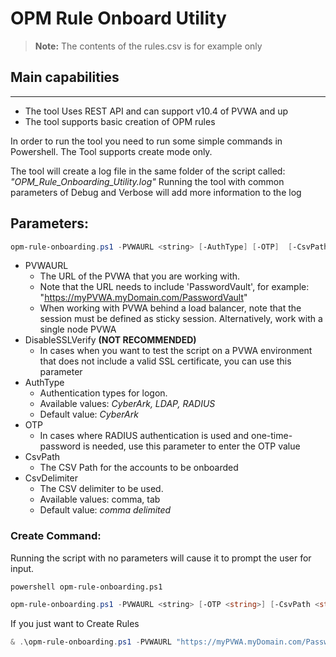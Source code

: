 # OPM Rule Onboard Utility

> **Note:** The contents of the rules.csv is for example only

## Main capabilities
-----------------
- The tool Uses REST API and can support v10.4 of PVWA and up
- The tool supports basic creation of OPM rules

In order to run the tool you need to run some simple commands in Powershell.
The Tool supports create mode only.

The tool will create a log file in the same folder of the script called: _"OPM_Rule_Onboarding_Utility.log"_
Running the tool with common parameters of Debug and Verbose will add more information to the log

## Parameters:
```powershell
opm-rule-onboarding.ps1 -PVWAURL <string> [-AuthType] [-OTP]  [-CsvPath] [-CsvDelimiter] [-DisableSSLVerify]
```
- PVWAURL
	- The URL of the PVWA that you are working with. 
	- Note that the URL needs to include 'PasswordVault', for example: "https://myPVWA.myDomain.com/PasswordVault"
	- When working with PVWA behind a load balancer, note that the session must be defined as sticky session. Alternatively, work with a single node PVWA
- DisableSSLVerify
	**(NOT RECOMMENDED)**
	- In cases when you want to test the script on a PVWA environment that does not include a valid SSL certificate, you can use this parameter
- AuthType
	- Authentication types for logon. 
	- Available values: _CyberArk, LDAP, RADIUS_
	- Default value: _CyberArk_
- OTP
	- In cases where RADIUS authentication is used and one-time-password is needed, use this parameter to enter the OTP value
- CsvPath
	- The CSV Path for the accounts to be onboarded
- CsvDelimiter
	- The CSV delimiter to be used.
	- Available values: comma, tab
	- Default value: _comma delimited_
### Create Command:
Running the script with no parameters will cause it to prompt the user for input.

```powershell opm-rule-onboarding.ps1``` 

```powershell
opm-rule-onboarding.ps1 -PVWAURL <string> [-OTP <string>] [-CsvPath <string>] [-CsvDelimiter <string>] [-DisableSSLVerify] [<CommonParameters>]
```

If you just want to Create Rules
```powershell
& .\opm-rule-onboarding.ps1 -PVWAURL "https://myPVWA.myDomain.com/PasswordVault"  -CsvPath .\rules.csv
```
